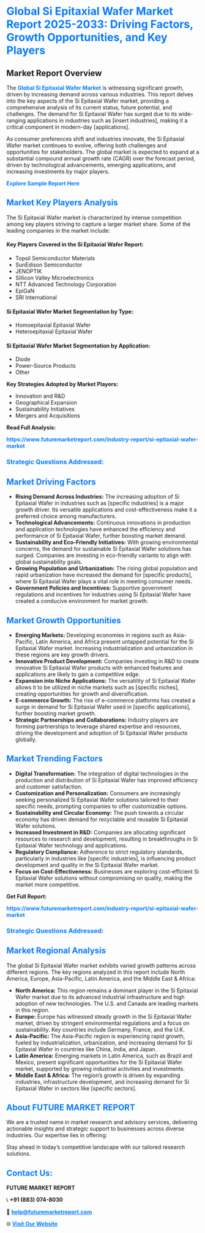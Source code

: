 <h1 style="color: #007BFF;">Global Si Epitaxial Wafer Market Report 2025-2033: Driving Factors, Growth Opportunities, and Key Players</h1>

<section id="overview">
<h2>Market Report Overview</h2>
<p>The <a href="https://www.futuremarketreport.com/industry-report/si-epitaxial-wafer-market" style="color: #007BFF; text-decoration: none;"><strong>Global Si Epitaxial Wafer Market</strong></a> is witnessing significant growth, driven by increasing demand across various industries. This report delves into the key aspects of the Si Epitaxial Wafer market, providing a comprehensive analysis of its current status, future potential, and challenges. The demand for Si Epitaxial Wafer has surged due to its wide-ranging applications in industries such as [insert industries], making it a critical component in modern-day [applications].</p>
<p>As consumer preferences shift and industries innovate, the Si Epitaxial Wafer market continues to evolve, offering both challenges and opportunities for stakeholders. The global market is expected to expand at a substantial compound annual growth rate (CAGR) over the forecast period, driven by technological advancements, emerging applications, and increasing investments by major players.</p>
</section>

<section id="overview">
<p><a href="https://www.futuremarketreport.com/request-sample/reportId=86850" style="color: #007BFF; text-decoration: none;"><strong>Explore Sample Report Here</strong></a></p>
</section>

<section id="key-players">
<h2 style="color: #007BFF;">Market Key Players Analysis</h2>
<p>The Si Epitaxial Wafer market is characterized by intense competition among key players striving to capture a larger market share. Some of the leading companies in the market include:</p>
<h4>Key Players Covered in the Si Epitaxial Wafer Report:</h4>
<ul><li>Topsil Semiconductor Materials</li><li>SunEdison Semiconductor</li><li>JENOPTIK</li><li>Sillicon Valley Microelectronics</li><li>NTT Advanced Technology Corporation</li><li>EpiGaN</li><li>SRI International</li></ul>
<h4>Si Epitaxial Wafer Market Segmentation by Type:</h4>
<ul><li>Homoepitaxial Epitaxial Wafer</li><li>Heteroepitaxial Epitaxial Wafer</li></ul>

<h4>Si Epitaxial Wafer Market Segmentation by Application:</h4>
<ul><li>Diode</li><li>Power-Source Products</li><li>Other</li></ul>
<p><strong>Key Strategies Adopted by Market Players:</strong></p>
<ul>
<li>Innovation and R&D</li>
<li>Geographical Expansion</li>
<li>Sustainability Initiatives</li>
<li>Mergers and Acquisitions</li>
</ul>
</section>

<section>
<p><strong>Read Full Analysis: </strong></p><a href="https://www.futuremarketreport.com/industry-report/si-epitaxial-wafer-market" style="color: #007BFF; text-decoration: none;"><strong>https://www.futuremarketreport.com/industry-report/si-epitaxial-wafer-market</strong></a>
<h3 style="color: #007BFF;">Strategic Questions Addressed:</h3>
</section>

<section id="driving-factors">
<h2 style="color: #007BFF;">Market Driving Factors</h2>
<ul>
<li><strong>Rising Demand Across Industries:</strong> The increasing adoption of Si Epitaxial Wafer in industries such as [specific industries] is a major growth driver. Its versatile applications and cost-effectiveness make it a preferred choice among manufacturers.</li>
<li><strong>Technological Advancements:</strong> Continuous innovations in production and application technologies have enhanced the efficiency and performance of Si Epitaxial Wafer, further boosting market demand.</li>
<li><strong>Sustainability and Eco-Friendly Initiatives:</strong> With growing environmental concerns, the demand for sustainable Si Epitaxial Wafer solutions has surged. Companies are investing in eco-friendly variants to align with global sustainability goals.</li>
<li><strong>Growing Population and Urbanization:</strong> The rising global population and rapid urbanization have increased the demand for [specific products], where Si Epitaxial Wafer plays a vital role in meeting consumer needs.</li>
<li><strong>Government Policies and Incentives:</strong> Supportive government regulations and incentives for industries using Si Epitaxial Wafer have created a conducive environment for market growth.</li>
</ul>
</section>

<section id="growth-opportunities">
<h2 style="color: #007BFF;">Market Growth Opportunities</h2>
<ul>
<li><strong>Emerging Markets:</strong> Developing economies in regions such as Asia-Pacific, Latin America, and Africa present untapped potential for the Si Epitaxial Wafer market. Increasing industrialization and urbanization in these regions are key growth drivers.</li>
<li><strong>Innovative Product Development:</strong> Companies investing in R&D to create innovative Si Epitaxial Wafer products with enhanced features and applications are likely to gain a competitive edge.</li>
<li><strong>Expansion into Niche Applications:</strong> The versatility of Si Epitaxial Wafer allows it to be utilized in niche markets such as [specific niches], creating opportunities for growth and diversification.</li>
<li><strong>E-commerce Growth:</strong> The rise of e-commerce platforms has created a surge in demand for Si Epitaxial Wafer used in [specific applications], further boosting market growth.</li>
<li><strong>Strategic Partnerships and Collaborations:</strong> Industry players are forming partnerships to leverage shared expertise and resources, driving the development and adoption of Si Epitaxial Wafer products globally.</li>
</ul>
</section>

<section id="trending-factors">
<h2 style="color: #007BFF;">Market Trending Factors</h2>
<ul>
<li><strong>Digital Transformation:</strong> The integration of digital technologies in the production and distribution of Si Epitaxial Wafer has improved efficiency and customer satisfaction.</li>
<li><strong>Customization and Personalization:</strong> Consumers are increasingly seeking personalized Si Epitaxial Wafer solutions tailored to their specific needs, prompting companies to offer customizable options.</li>
<li><strong>Sustainability and Circular Economy:</strong> The push towards a circular economy has driven demand for recyclable and reusable Si Epitaxial Wafer solutions.</li>
<li><strong>Increased Investment in R&D:</strong> Companies are allocating significant resources to research and development, resulting in breakthroughs in Si Epitaxial Wafer technology and applications.</li>
<li><strong>Regulatory Compliance:</strong> Adherence to strict regulatory standards, particularly in industries like [specific industries], is influencing product development and quality in the Si Epitaxial Wafer market.</li>
<li><strong>Focus on Cost-Effectiveness:</strong> Businesses are exploring cost-efficient Si Epitaxial Wafer solutions without compromising on quality, making the market more competitive.</li>
</ul>
</section>

<section>
<p><strong>Get Full Report: </strong></p><a href="https://www.futuremarketreport.com/industry-report/si-epitaxial-wafer-market" style="color: #007BFF; text-decoration: none;"><strong>https://www.futuremarketreport.com/industry-report/si-epitaxial-wafer-market</strong></a>
<h3 style="color: #007BFF;">Strategic Questions Addressed:</h3>
</section>


<section id="regional-analysis">
<h2 style="color: #007BFF;">Market Regional Analysis</h2>
<p>The global Si Epitaxial Wafer market exhibits varied growth patterns across different regions. The key regions analyzed in this report include North America, Europe, Asia-Pacific, Latin America, and the Middle East & Africa:</p>
<ul>
<li><strong>North America:</strong> This region remains a dominant player in the Si Epitaxial Wafer market due to its advanced industrial infrastructure and high adoption of new technologies. The U.S. and Canada are leading markets in this region.</li>
<li><strong>Europe:</strong> Europe has witnessed steady growth in the Si Epitaxial Wafer market, driven by stringent environmental regulations and a focus on sustainability. Key countries include Germany, France, and the U.K.</li>
<li><strong>Asia-Pacific:</strong> The Asia-Pacific region is experiencing rapid growth, fueled by industrialization, urbanization, and increasing demand for Si Epitaxial Wafer in countries like China, India, and Japan.</li>
<li><strong>Latin America:</strong> Emerging markets in Latin America, such as Brazil and Mexico, present significant opportunities for the Si Epitaxial Wafer market, supported by growing industrial activities and investments.</li>
<li><strong>Middle East & Africa:</strong> The region’s growth is driven by expanding industries, infrastructure development, and increasing demand for Si Epitaxial Wafer in sectors like [specific sectors].</li>
</ul>
</section>

<footer>
<h2 style="color: #007BFF;">About FUTURE MARKET REPORT</h2>
<p>We are a trusted name in market research and advisory services, delivering actionable insights and strategic support to businesses across diverse industries. Our expertise lies in offering:</p>

<p>Stay ahead in today’s competitive landscape with our tailored research solutions.</p>

<h2 style="color: #007BFF;">Contact Us:</h2>
<p><strong>FUTURE MARKET REPORT</strong></p>
<p>📞 <strong>+91 (883) 074-8030</strong></p>
<p>📧 <strong><a href="mailto:help@futuremarketreport.com" style="color: #007BFF;">help@futuremarketreport.com</a></strong></p>
<p>🌐 <strong><a href="https://www.futuremarketreport.com/" style="color: #007BFF;">Visit Our Website</a></strong></p>
</footer>